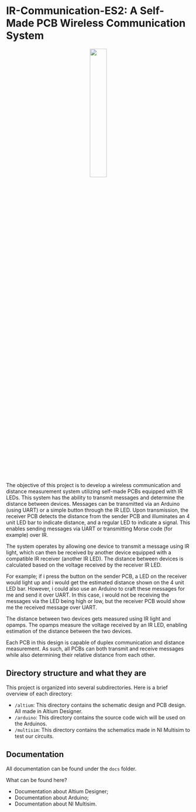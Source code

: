 # IR-Communication-ES2: A Self-Made PCB Wireless Communication System
<p align="center"><img src="https://user-images.githubusercontent.com/94362354/219086257-167bd306-9224-439a-ba16-726475401407.png"  width="30%"></p>

The objective of this project is to develop a wireless communication and distance measurement system utilizing self-made PCBs equipped with IR LEDs. This system has the ability to transmit messages and determine the distance between devices. Messages can be transmitted via an Arduino (using UART) or a simple button through the IR LED. Upon transmission, the receiver PCB detects the distance from the sender PCB and illuminates an 4 unit LED bar to indicate distance, and a regular LED to indicate a signal. This enables sending messages via UART or transmitting Morse code (for example) over IR.

The system operates by allowing one device to transmit a message using IR light, which can then be received by another device equipped with a compatible IR receiver (another IR LED). The distance between devices is calculated based on the voltage received by the receiver IR LED.

For example; if i press the button on the sender PCB, a LED on the receiver would light up and i would get the estimated distance shown on the 4 unit LED bar. However, i could also use an Arduino to craft these messages for me and send it over UART. In this case, i would not be receiving the messages via the LED being high or low, but the receiver PCB would show me the received message over UART.

The distance between two devices gets measured using IR light and opamps. The opamps measure the voltage received by an IR LED, enabling estimation of the distance between the two devices.

Each PCB in this design is capable of duplex communication and distance measurement. As such, all PCBs can both transmit and receive messages while also determining their relative distance from each other.

## Directory structure and what they are
This project is organized into several subdirectories. Here is a brief overview of each directory:
- `/altium`: This directory contains the schematic design and PCB design. All made in Altium Designer.
- `/arduino`: This directory contains the source code wich will be used on the Arduinos.
- `/multisim`: This directory contains the schematics made in NI Multisim to test our circuits.

## Documentation

All documentation can be found under the `docs` folder.

What can be found here?

- Documentation about Altium Designer;
- Documentation about Arduino;
- Documentation about NI Multisim.
